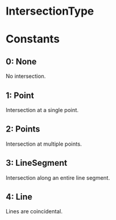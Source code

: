 # IntersectionType

# Constants

## 0: None

No intersection.  

## 1: Point

Intersection at a single point.  

## 2: Points

Intersection at multiple points.  

## 3: LineSegment

Intersection along an entire line segment.  

## 4: Line

Lines are coincidental.  

